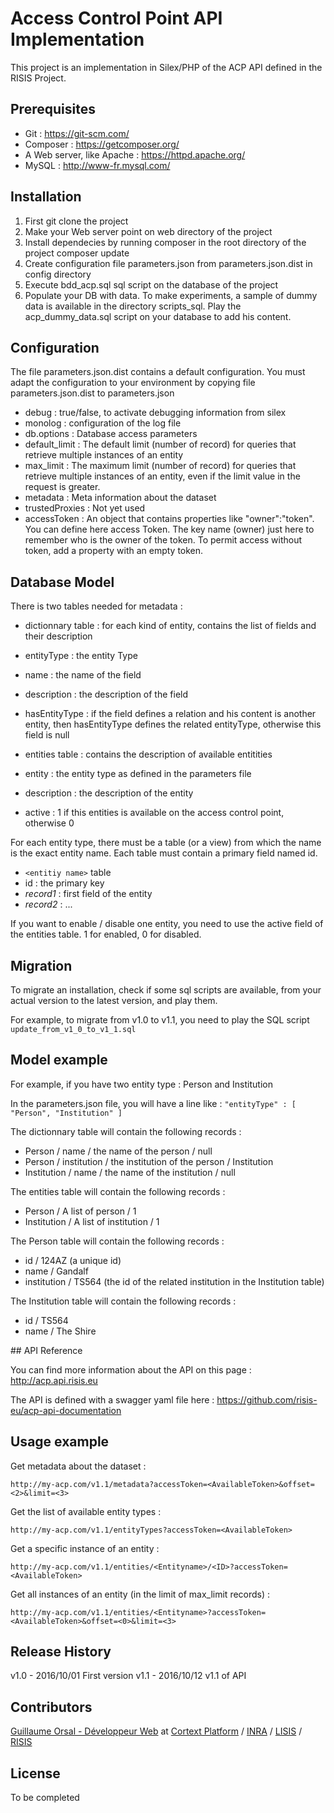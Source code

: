 # Access Control Point API Implementation

This project is an implementation in Silex/PHP of the ACP API defined in the RISIS Project.


## Prerequisites

* Git : https://git-scm.com/
* Composer : https://getcomposer.org/
* A Web server, like Apache : https://httpd.apache.org/
* MySQL : http://www-fr.mysql.com/


## Installation

1. First git clone the project
2. Make your Web server point on web directory of the project
3. Install dependecies by running composer in the root directory of the project
composer update
4. Create configuration file parameters.json from parameters.json.dist in config directory
5. Execute bdd_acp.sql sql script on the database of the project
6. Populate your DB with data. To make experiments, a sample of dummy data is available in the directory scripts_sql. Play the acp_dummy_data.sql script on your database to add his content.


## Configuration

The file parameters.json.dist contains a default configuration. You must adapt the configuration to your environment by copying file parameters.json.dist to parameters.json

* debug : true/false, to activate debugging information from silex
* monolog : configuration of the log file
* db.options : Database access parameters
* default_limit : The default limit (number of record) for queries that retrieve multiple instances of an entity
* max_limit : The maximum limit (number of record) for queries that retrieve multiple instances of an entity, even if the limit value in the request is greater.
* metadata : Meta information about the dataset
* trustedProxies : Not yet used
* accessToken : An object that contains properties like "owner":"token". You can define here access Token. The key name (owner) just here to remember who is the owner of the token. To permit access without token, add a property with an empty token.


## Database Model

There is two tables needed for metadata :

* dictionnary table : for each kind of entity, contains the list of fields and their description
 * entityType : the entity Type
 * name : the name of the field
 * description : the description of the field
 * hasEntityType : if the field defines a relation and his content is another entity, then hasEntityType defines the related entityType, otherwise this field is null

* entities table : contains the description of available entitities
 * entity : the entity type as defined in the parameters file
 * description : the description of the entity
 * active : 1 if this entities is available on the access control point, otherwise 0

For each entity type, there must be a table (or a view) from which the name is the exact entity name. Each table must contain a primary field named id.

* `<entitiy name>` table
 * id : the primary key
 * *record1* : first field of the entity
 * *record2* : ...

If you want to enable / disable one entity, you need to use the active field of the entities table. 1 for enabled, 0 for disabled.


## Migration

To migrate an installation, check if some sql scripts are available, from your actual version to the latest version, and play them.

For example, to migrate from v1.0 to v1.1, you need to play the SQL script `update_from_v1_0_to_v1_1.sql`


## Model example

For example, if you have two entity type : Person and Institution

In the parameters.json file, you will have a line like :
`"entityType" : [ "Person", "Institution" ]`

The dictionnary table will contain the following records :
* Person / name / the name of the person / null
* Person / institution / the institution of the person / Institution
* Institution / name / the name of the institution / null

The entities table will contain the following records :
* Person / A list of person / 1
* Institution / A list of institution / 1

The Person table will contain the following records :
* id / 124AZ (a unique id)
* name / Gandalf
* institution / TS564 (the id of the related institution in the Institution table)

The Institution table will contain the following records :
* id / TS564
* name / The Shire


## API Reference

You can find more information about the API on this page : <http://acp.api.risis.eu>

The API is defined with a swagger yaml file here : <https://github.com/risis-eu/acp-api-documentation>


## Usage example

Get metadata about the dataset :

`http://my-acp.com/v1.1/metadata?accessToken=<AvailableToken>&offset=<2>&limit=<3>`

Get the list of available entity types :

`http://my-acp.com/v1.1/entityTypes?accessToken=<AvailableToken>`

Get a specific instance of an entity :

`http://my-acp.com/v1.1/entities/<Entityname>/<ID>?accessToken=<AvailableToken>`

Get all instances of an entity (in the limit of max_limit records) :

`http://my-acp.com/v1.1/entities/<Entityname>?accessToken=<AvailableToken>&offset=<0>&limit=<3>`


## Release History

v1.0 - 2016/10/01 First version
v1.1 - 2016/10/12 v1.1 of API


## Contributors

[Guillaume Orsal - Développeur Web](https://www.orsal.fr "CV Ingénieur informatique indépendant") at [Cortext Platform](http://www.cortext.net) / [INRA](http://www.inra.fr) / [LISIS](http://www.umr-lisis.org) / [RISIS](http://risis.eu)


## License

To be completed

